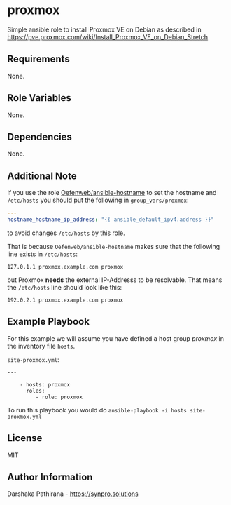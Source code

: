 proxmox
=======

Simple ansible role to install Proxmox VE on Debian as described in https://pve.proxmox.com/wiki/Install_Proxmox_VE_on_Debian_Stretch

Requirements
------------

None.

Role Variables
--------------

None.

Dependencies
------------

None.

Additional Note
---------------

If you use the role [Oefenweb/ansible-hostname](https://github.com/Oefenweb/ansible-hostname) to set the hostname and `/etc/hosts` you should put the following in `group_vars/proxmox`:

```yaml
---
hostname_hostname_ip_address: "{{ ansible_default_ipv4.address }}"
```

to avoid changes `/etc/hosts` by this role.

That is because `Oefenweb/ansible-hostname` makes sure that the following line exists in `/etc/hosts`:

```
127.0.1.1 proxmox.example.com proxmox
```

but Proxmox **needs** the external IP-Addresss to be resolvable. That means the `/etc/hosts` line should look like this:

```
192.0.2.1 proxmox.example.com proxmox
```

Example Playbook
----------------

For this example we will assume you have defined a host group *proxmox* in the inventory file `hosts`.

`site-proxmox.yml`:

```
---

    - hosts: proxmox
      roles:
         - role: proxmox
```

To run this playbook you would do `ansible-playbook -i hosts site-proxmox.yml`

License
-------

MIT

Author Information
------------------

Darshaka Pathirana - https://synpro.solutions
